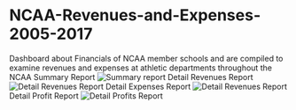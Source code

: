 # NCAA-Revenues-and-Expenses-2005-2017
Dashboard about Financials of NCAA member schools and are compiled to examine revenues and expenses at athletic departments throughout the NCAA
Summary Report
![Summary report](https://user-images.githubusercontent.com/112948322/207608634-ddd0f3a3-edf6-4622-a3e0-bc709ebdb514.png)
Detail Revenues Report
![Detail Revenues Report](https://user-images.githubusercontent.com/112948322/207608804-c5911fbf-7514-47fd-b673-5acb695bfcf4.png)
Detail Expenses Report
![Detail Revenues Report](https://user-images.githubusercontent.com/112948322/207608804-c5911fbf-7514-47fd-b673-5acb695bfcf4.png)
Detail Profit Report
![Detail Profits Report](https://user-images.githubusercontent.com/112948322/207608986-7f32170f-5a36-42ff-9d3b-5b90bb2ce62e.png)
